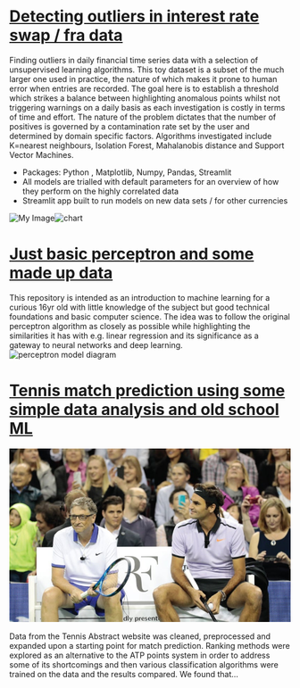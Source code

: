 # [Detecting outliers in interest rate swap / fra data](https://github.com/dgwalters-1974/Streamlit_outliers)
Finding outliers in daily financial time series data with a selection of unsupervised learning algorithms. This toy dataset is a subset of the much larger one
used in practice, the nature of which makes it prone to human error when entries are recorded. The goal here is to establish a threshold which strikes a balance between
highlighting anomalous points whilst not triggering warnings on a daily basis as each investigation is costly in terms of time and effort. The nature of the problem
dictates that the number of positives is governed by a contamination rate set by the user and determined by domain specific factors. Algorithms investigated include
K=nearest neighbours, Isolation Forest, Mahalanobis distance and Support Vector Machines.
* Packages: Python , Matplotlib, Numpy, Pandas, Streamlit
* All models are trialled with default parameters for an overview of how they perform on the highly correlated data
* Streamlit app built to run models on new data sets / for other currencies

<img align="left" src="https://github.com/dgwalters-1974/portfolio_site/blob/main/docs/assets/images/download.png?raw=true" alt="My Image">

![chart](https://github.com/dgwalters-1974/portfolio_site/blob/main/docs/assets/images/download.png?raw=true)

# [Just basic perceptron and some made up data](https://github.com/dgwalters-1974/perceptron_fun)
This repository is intended as an introduction to machine learning for a curious 16yr old with little knowledge of the subject but good technical foundations and
basic computer science. The idea was to follow the original perceptron algorithm as closely as possible while highlighting the similarities it has with e.g. linear
regression and its significance as a gateway to neural networks and deep learning.
![perceptron model diagram](https://github.com/dgwalters-1974/portfolio_site/blob/main/docs/assets/images/The-Perceptron-model.png?raw=true)

# [Tennis match prediction using some simple data analysis and old school ML](https://github.com/dgwalters-1974/jup_notebook/)

![tennis imagel diagram](https://github.com/dgwalters-1974/portfolio/blob/main/docs/assets/images/fed-gates.jpg)

Data from the Tennis Abstract website was cleaned, preprocessed and expanded upon a starting point for match prediction. Ranking methods were explored as an
alternative to the ATP points system in order to address some of its shortcomings and then various classification algorithms were trained on the data and the results
compared. We found that...
